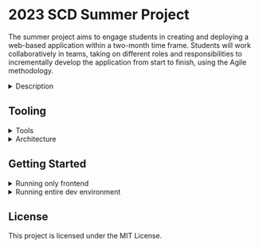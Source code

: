# 2023 SCD Summer Project

The summer project aims to engage students in creating and deploying a web-based application within a two-month time frame. Students will work collaboratively in teams, taking on different roles and responsibilities to incrementally develop the application from start to finish, using the Agile methodology.

<details>
<summary>Description</summary>
The summer project aims to engage students in creating and deploying a web-based application within a two-month time frame. Students will work collaboratively in teams, taking on different roles and responsibilities to incrementally develop the application from start to finish, using the Agile methodology.

Throughout the project, students will gain hands-on experience in web development, enhancing their programming skills and expanding their technical knowledge. They will have the opportunity to work on frontend and/or backend development, database management, system (architecture) design, CI/CD pipelines, and also non-technical roles such as management, marketing, branding, and QA/UX. The project also focuses on fostering teamwork, collaboration, and project management skills as students work together to overcome challenges and meet project milestones.

By participating in this summer project, students will have the chance to build their portfolios and resumes with a real-world web application, showcasing their practical skills and commitment to learning ubiquitous and intricate systems. They will also benefit from networking opportunities, connecting with peers, mentors, and faculty involved in the project. Additionally, the project will provide students with exposure to industry practices and development methodologies, preparing them for future careers in related fields.

It may seem a bit overwhelming to realize what you're getting yourself into, but don't worry! You don't have to be fully committed to join. The goal of this project is to provide you with a valuable learning experience, skill development, personal growth, and the opportunity to work communally on a meaningful project that can have a lasting impact on your academic and professional journeys.
<br>

</details>

## Tooling

<details>
<summary>Tools</summary>
<br>

The client was bootstrapped with [reactjs-vite-tailwindcss-boilerplate](https://github.com/joaopaulomoraes/reactjs-vite-tailwindcss-boilerplate)

This client uses tools like:

- [Vite](https://vitejs.dev)
- [ReactJS](https://reactjs.org)
- [TypeScript](https://www.typescriptlang.org)
- [Vitest](https://vitest.dev)
- [Testing Library](https://testing-library.com)
- [Tailwindcss](https://tailwindcss.com)
- [Eslint](https://eslint.org)
- [Prettier](https://prettier.io)

The server uses tools like:

- [Express](https://expressjs.com/)
- [TypeScript](https://www.typescriptlang.org)
- [Jest](https://jestjs.io/)
- [Supertest](https://github.com/ladjs/supertest)
- [Pocketbase SDK](https://github.com/pocketbase/js-sdk)
- [Docker](https://www.docker.com/)
- [Redis](https://redis.io/)
- [Pocketbase BaaS](https://pocketbase.io/)

</details>

<details>
<summary>Architecture</summary>
<br>
Backend architecture:

![backend-architecture](/.github/imgs/backend.png)

</details>

## Getting Started

<details>
<summary>Running only frontend</summary>
<br>

### Prerequisites

1. [Node.js](https://nodejs.org/en/download/)
2. [Git](https://git-scm.com/downloads)

<br>
1. Clone the repository

```bash
# clone repo
git clone https://github.com/WSU-Society-of-Computer-Developers/summer-project
# go to project folder
cd summer-project
# go to client folder
cd client
```

2. Create a `.env` file in `client/` folder with the following contents:

```bash
VITE_PB_URL=https://pb-temp1.zavaar.net
VITE_API_URL=https://dev-temp1.zavaar.net
```

3. Install dependencies

```bash
npm install
```

4. Run the dev environment

```bash
# run this command every time you want to start the dev server
npm run dev
```

Now the site should be up with hot reload @ <http://localhost:5173>.

</details>

<details>
<summary>Running entire dev environment</summary>
<br>

**YOU MUST HAVE [Docker](https://docs.docker.com/get-docker/) INSTALLED**

### Prerequisites

1. [Docker](https://docs.docker.com/get-docker/)
2. [Git](https://git-scm.com/downloads)

<br>

1. Clone the repository

```bash
# clone repo
git clone https://github.com/WSU-Society-of-Computer-Developers/summer-project

# go to project folder
cd summer-project
```

1. Create a `.env` file in `server/` folder with the following contents:

```bash
PORT=5000
REDIS_URL=redis://redis:6379
PB_URL=http://pocketbase:8090
PB_ADMIN_USERNAME=get_from_discord
PB_ADMIN_PASSWORD=get_from_discord
NODE_ENV=development

```

> **NOTE:** Replace `get_from_discord` with the actual values from Discord in the [#backend-private](https://discord.com/channels/1114185335266623488/1114328051673731102/1119060706453635204) channel

4. Create a `.env` file in `client/` folder with the following contents:

```bash
VITE_PB_URL=http://localhost:8090
VITE_API_URL=http://localhost:5000
```

3. Download the `pocketbase_data.zip` from Discord in the pinned message in the [#backend-private](https://discord.com/channels/1114185335266623488/1114328051673731102/1130206254422294628) channel and extract it in the `summer-project/server` folder

Your directory should now look like this:

```
summer-project/
├─ client/
│  ├─ src/
│  ├─ .env
├─ server/
│  ├─ docker/
│  │  ├─ pb/
│  │  │  ├─ data/
│  │  │  ┕ public/
│  ├─ src/
│  ┕ .env
┕ docker-compose.yml
```

4. Run the dev environment

```bash
# in the summer-project folder where the docker-compose.yml file is in, run:
docker-compose up
```

> If you have any questions, please contact @ThatZiv

You should be able to now:

- Access the frontend: <http://localhost:5173/>
- Access the backend: <http://localhost:5000/api>
- Access the Pocketbase admin panel: <http://localhost:8090/_/>

### Caveats

- If you want to run the backend without docker, you will need to install [Redis](https://redis.io/) and [Node.js](https://nodejs.org/en/download/) and run them separately
- Any changes in code for both the **client** and **server** outside their respective `src/` folder will require a docker image rebuild to reflect changes:
  - `docker-compose up --build`

</details>

## License

This project is licensed under the MIT License.
